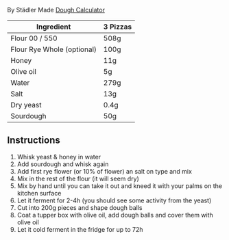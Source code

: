 By Städler Made
[Dough Calculator](https://www.stadlermade.com/pizza-calculator)

| Ingredient                 | 3 Pizzas |
| -------------------------- | -------- |
| Flour 00 / 550             | 508g     |
| Flour Rye Whole (optional) | 100g     |
| Honey                      | 11g      |
| Olive oil                  | 5g       |
| Water                      | 279g     |
| Salt                       | 13g      |
| Dry yeast                  | 0.4g     |
| Sourdough                  | 50g      |

## Instructions
1. Whisk yeast & honey in water
2. Add sourdough and whisk again
3. Add first rye flower (or 10% of flower) an salt on type and mix
4. Mix in the rest of the flour (it will seem dry)
5. Mix by hand until you can take it out and kneed it with your palms on the kitchen surface
6. Let it ferment for 2-4h (you should see some activity from the yeast)
7. Cut into 200g pieces and shape dough balls
8. Coat a tupper box with olive oil, add dough balls and cover them with olive oil
9. Let it cold ferment in the fridge for up to 72h